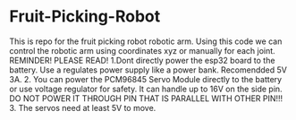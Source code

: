 # Fruit-Picking-Robot
This is repo for the fruit picking robot robotic arm. Using this code we can control the robotic arm using coordinates xyz or manually for each joint.
REMINDER! PLEASE READ!
1.Dont directly power the esp32 board to the battery. Use a regulates power supply like a power bank. Recomendded 5V 3A.
2. You can power the PCM96845 Servo Module directly to the battery or use voltage regulator for safety. It can handle up to 16V on the side pin. DO NOT POWER IT THROUGH PIN THAT IS PARALLEL WITH OTHER PIN!!!
3. The servos need at least 5V to move.

